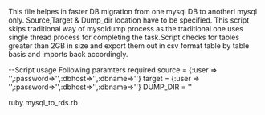 This file helpes in faster DB migration from one mysql DB to anotheri mysql only.
Source,Target & Dump_dir location have to be specified.
This script skips traditional way of mysqldump process as the traditional one uses single thread process for completing the task.Script checks for tables greater than 2GB in size and export them out in csv format  table by table basis and imports back accordingly.

--Script usage
Following paramters required
source = {:user => '',:password=>'',:dbhost=>'',:dbname=>''}
target = {:user => '',:password=>'',:dbhost=>'',:dbname=>''}
DUMP_DIR  = ''


ruby mysql_to_rds.rb 

